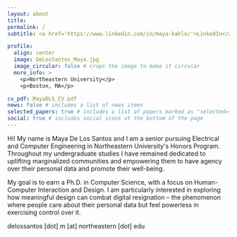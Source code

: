 ```yaml
---
layout: about
title:
permalink: /
subtitle: <a href='https://www.linkedin.com/in/maya-kahlo/'>LinkedIn</a>. <a href='https://scholar.google.com/citations?user=mbdgnU0AAAAJ&hl=en'>Google Scholar</a>.

profile:
  align: center
  image: DeLosSantos_Maya.jpg
  image_circular: false # crops the image to make it circular
  more_info: >
    <p>Northeastern University</p>
    <p>Boston, MA</p>

cv_pdf: MayaDLS_CV.pdf
news: false # includes a list of news items
selected_papers: true # includes a list of papers marked as "selected={true}"
social: true # includes social icons at the bottom of the page
---
```


Hi! My name is Maya De Los Santos and I am a senior pursuing Electrical and Computer Engineering in Northeastern University's Honors Program. Throughout my undergraduate studies I have remained dedicated to uplifting marginalized communities and empowering them to have agency over their personal data and promote their well-being.

My goal is to earn a Ph.D. in Computer Science, with a focus on Human-Computer Interaction and Design. I am particularly interested in exploring how meaningful design can combat digital resignation – the phenomenon where people care about their personal data but feel powerless in exercising control over it.

delossantos [dot] m [at] northeastern [dot] edu

<!--
There is an urgent need to focus on the experiences of marginalized communities, who are disproportionately affected by privacy violations.

I am deeply committed to empowering marginalized communities to have agency over their personal data and, in turn, promote their well-being. This commitment has been the driving force behind my undergraduate research pursuits.

I am particularly interested in exploring how meaningful design can combat digital resignation – the phenomenon where people care about their personal data but feel powerless in exercising control over it — and the urgent need to focus on the experiences of marginalized communities, who are disproportionately affected by privacy violations.

I have experience working as a research assistant in the Civic AI Lab led by [Dr. Saiph Savage](https://www.saiph.org/) and the

Maya De Los Santos is a first-generation Afro-Latina pursuing an Electrical and Computer Engineering degree in Northeastern University's Honors Program and is a research assistant in the Civic AI lab led by [Dr. Saiph Savage](https://www.saiph.org/). In her current work, Maya is dedicated to designing and researching human-centered AI systems that ensure fair work opportunities for Latina gig workers. Maya is also a Google Generation Scholarship Recipient, a Grace Hopper Celebration Scholar, and was selected for an NSF grant to participate in Carnegie Mellon University's REUSE research program. Here, she published a first-author paper on TikTok users' awareness of the platform's privacy policy, which was presented at the 20th International Conference on Mobile and Ubiquitous Multimedia. Maya also holds several leadership positions: she was the President of the Northeastern Chapter of the Society of Hispanic Professional Engineers and is an active member of the Black Engineering Student Society. In addition to her research in academia, Maya has also worked as a Software Engineer in Philips' healthcare department, where she utilized GitHub workflows, CI/CD practices, and DevOps principles to streamline the transition to a modernized microservice-based application. Maya is leveraging her engineering background to create human-centered AI technologies in collaboration with stakeholders in the US, Latin America, and the Caribbean. This has broadened her perspective on designing inclusive intelligent technologies for underserved populations who have often been forgotten.

Maya cares deeply about advancing technology's social impact and hopes to continue her interests in data privacy and AI fairness in her future endeavors.
-->
